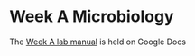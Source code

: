 # Week A Microbiology

The [Week A lab manual](https://docs.google.com/document/d/1WMyYmgLntxZ18EZ2_AErsPq8pH_ApNMMZ8WRwX5hOAg/edit?usp=sharing) is held on Google Docs